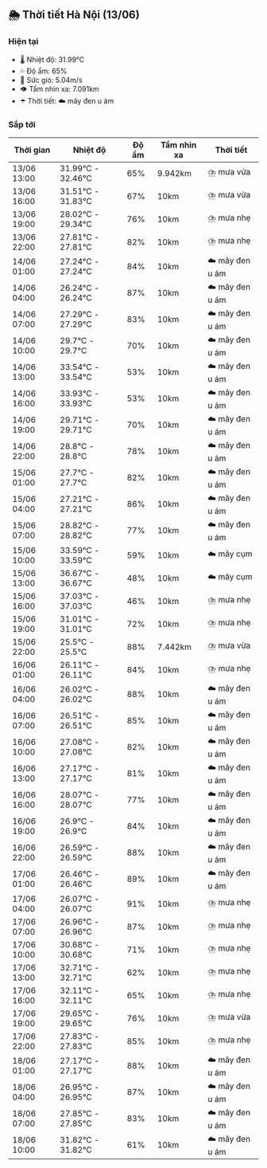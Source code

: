 ## 🌦️ Thời tiết Hà Nội (13/06)

### Hiện tại

- 🌡️ Nhiệt độ: 31.99℃
- 💦 Độ ẩm: 65%
- 💨 Sức gió: 5.04m/s
- 👁️ Tầm nhìn xa: 7.091km
- ☂️ Thời tiết: ☁️ mây đen u ám

### Sắp tới

| Thời gian | Nhiệt độ | Độ ẩm | Tầm nhìn xa | Thời tiết |
| --- | --- | --- | --- | --- |
| 13/06 13:00 | 31.99℃ - 32.46℃ | 65% | 9.942km | ⛈️ mưa vừa |
| 13/06 16:00 | 31.51℃ - 31.83℃ | 67% | 10km | ⛈️ mưa vừa |
| 13/06 19:00 | 28.02℃ - 29.34℃ | 76% | 10km | ⛈️ mưa nhẹ |
| 13/06 22:00 | 27.81℃ - 27.81℃ | 82% | 10km | ⛈️ mưa nhẹ |
| 14/06 01:00 | 27.24℃ - 27.24℃ | 84% | 10km | ☁️ mây đen u ám |
| 14/06 04:00 | 26.24℃ - 26.24℃ | 87% | 10km | ☁️ mây đen u ám |
| 14/06 07:00 | 27.29℃ - 27.29℃ | 83% | 10km | ☁️ mây đen u ám |
| 14/06 10:00 | 29.7℃ - 29.7℃ | 70% | 10km | ☁️ mây đen u ám |
| 14/06 13:00 | 33.54℃ - 33.54℃ | 53% | 10km | ☁️ mây đen u ám |
| 14/06 16:00 | 33.93℃ - 33.93℃ | 53% | 10km | ☁️ mây đen u ám |
| 14/06 19:00 | 29.71℃ - 29.71℃ | 70% | 10km | ☁️ mây đen u ám |
| 14/06 22:00 | 28.8℃ - 28.8℃ | 78% | 10km | ☁️ mây đen u ám |
| 15/06 01:00 | 27.7℃ - 27.7℃ | 82% | 10km | ☁️ mây đen u ám |
| 15/06 04:00 | 27.21℃ - 27.21℃ | 86% | 10km | ☁️ mây đen u ám |
| 15/06 07:00 | 28.82℃ - 28.82℃ | 77% | 10km | ☁️ mây đen u ám |
| 15/06 10:00 | 33.59℃ - 33.59℃ | 59% | 10km | ☁️ mây cụm |
| 15/06 13:00 | 36.67℃ - 36.67℃ | 48% | 10km | ☁️ mây cụm |
| 15/06 16:00 | 37.03℃ - 37.03℃ | 46% | 10km | ⛈️ mưa nhẹ |
| 15/06 19:00 | 31.01℃ - 31.01℃ | 72% | 10km | ⛈️ mưa nhẹ |
| 15/06 22:00 | 25.5℃ - 25.5℃ | 88% | 7.442km | ⛈️ mưa vừa |
| 16/06 01:00 | 26.11℃ - 26.11℃ | 84% | 10km | ⛈️ mưa nhẹ |
| 16/06 04:00 | 26.02℃ - 26.02℃ | 88% | 10km | ☁️ mây đen u ám |
| 16/06 07:00 | 26.51℃ - 26.51℃ | 85% | 10km | ☁️ mây đen u ám |
| 16/06 10:00 | 27.08℃ - 27.08℃ | 82% | 10km | ☁️ mây đen u ám |
| 16/06 13:00 | 27.17℃ - 27.17℃ | 81% | 10km | ☁️ mây đen u ám |
| 16/06 16:00 | 28.07℃ - 28.07℃ | 77% | 10km | ☁️ mây đen u ám |
| 16/06 19:00 | 26.9℃ - 26.9℃ | 84% | 10km | ☁️ mây đen u ám |
| 16/06 22:00 | 26.59℃ - 26.59℃ | 88% | 10km | ☁️ mây đen u ám |
| 17/06 01:00 | 26.46℃ - 26.46℃ | 89% | 10km | ☁️ mây đen u ám |
| 17/06 04:00 | 26.07℃ - 26.07℃ | 91% | 10km | ⛈️ mưa nhẹ |
| 17/06 07:00 | 26.96℃ - 26.96℃ | 87% | 10km | ⛈️ mưa nhẹ |
| 17/06 10:00 | 30.68℃ - 30.68℃ | 71% | 10km | ⛈️ mưa nhẹ |
| 17/06 13:00 | 32.71℃ - 32.71℃ | 62% | 10km | ⛈️ mưa nhẹ |
| 17/06 16:00 | 32.11℃ - 32.11℃ | 65% | 10km | ⛈️ mưa nhẹ |
| 17/06 19:00 | 29.65℃ - 29.65℃ | 76% | 10km | ⛈️ mưa vừa |
| 17/06 22:00 | 27.83℃ - 27.83℃ | 85% | 10km | ⛈️ mưa nhẹ |
| 18/06 01:00 | 27.17℃ - 27.17℃ | 88% | 10km | ☁️ mây đen u ám |
| 18/06 04:00 | 26.95℃ - 26.95℃ | 87% | 10km | ☁️ mây đen u ám |
| 18/06 07:00 | 27.85℃ - 27.85℃ | 83% | 10km | ☁️ mây đen u ám |
| 18/06 10:00 | 31.82℃ - 31.82℃ | 61% | 10km | ☁️ mây đen u ám |
